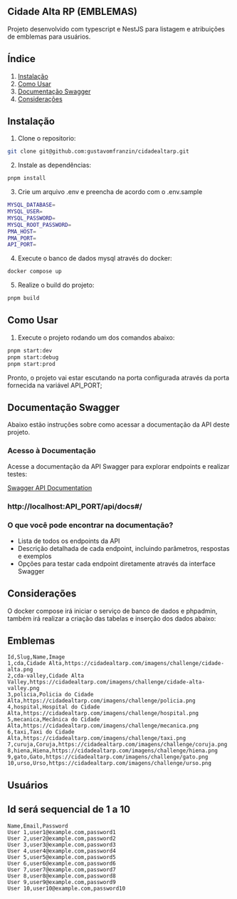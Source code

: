 ## Cidade Alta RP (EMBLEMAS)

Projeto desenvolvido com typescript e NestJS para listagem e atribuições de emblemas para usuários.

## Índice 

1. [Instalação](#instalação)
2. [Como Usar](#como-usar)
2. [Documentação Swagger](#documentação-swagger)
3. [Considerações](#considerações)

## Instalação

1. Clone o repositorio:
```bash
git clone git@github.com:gustavomfranzin/cidadealtarp.git

```
2. Instale as dependências:
```bash
pnpm install
```
3. Crie um arquivo .env e preencha de acordo com o .env.sample
```bash
MYSQL_DATABASE=
MYSQL_USER=
MYSQL_PASSWORD=
MYSQL_ROOT_PASSWORD=
PMA_HOST=
PMA_PORT=
API_PORT=
```
4. Execute o banco de dados mysql através do docker:
```bash
docker compose up
```
5. Realize o build do projeto:
```bash
pnpm build
```

## Como Usar

1. Execute o projeto rodando um dos comandos abaixo:
```bash
pnpm start:dev 
pnpm start:debug
pnpm start:prod
```

Pronto, o projeto vai estar escutando na porta configurada através da porta fornecida na variável API_PORT;

## Documentação Swagger

Abaixo estão instruções sobre como acessar a documentação da API deste projeto.

### Acesso à Documentação

Acesse a documentação da API Swagger para explorar endpoints e realizar testes:

[Swagger API Documentation](https://swagger.io/docs/)

### http://localhost:API_PORT/api/docs#/

### O que você pode encontrar na documentação?

- Lista de todos os endpoints da API
- Descrição detalhada de cada endpoint, incluindo parâmetros, respostas e exemplos
- Opções para testar cada endpoint diretamente através da interface Swagger

## Considerações

O docker compose irá iniciar o serviço de banco de dados e phpadmin, também irá realizar a criação das tabelas e inserção dos dados abaixo:

## Emblemas

```csv
Id,Slug,Name,Image
1,cda,Cidade Alta,https://cidadealtarp.com/imagens/challenge/cidade-alta.png
2,cda-valley,Cidade Alta Valley,https://cidadealtarp.com/imagens/challenge/cidade-alta-valley.png
3,policia,Policia do Cidade Alta,https://cidadealtarp.com/imagens/challenge/policia.png
4,hospital,Hospital do Cidade Alta,https://cidadealtarp.com/imagens/challenge/hospital.png
5,mecanica,Mecânica do Cidade Alta,https://cidadealtarp.com/imagens/challenge/mecanica.png
6,taxi,Taxi do Cidade Alta,https://cidadealtarp.com/imagens/challenge/taxi.png
7,curuja,Coruja,https://cidadealtarp.com/imagens/challenge/coruja.png
8,hiena,Hiena,https://cidadealtarp.com/imagens/challenge/hiena.png
9,gato,Gato,https://cidadealtarp.com/imagens/challenge/gato.png
10,urso,Urso,https://cidadealtarp.com/imagens/challenge/urso.png
```

## Usuários

## Id será sequencial de 1 a 10 

```csv
Name,Email,Password
User 1,user1@example.com,password1
User 2,user2@example.com,password2
User 3,user3@example.com,password3
User 4,user4@example.com,password4
User 5,user5@example.com,password5
User 6,user6@example.com,password6
User 7,user7@example.com,password7
User 8,user8@example.com,password8
User 9,user9@example.com,password9
User 10,user10@example.com,password10
```


